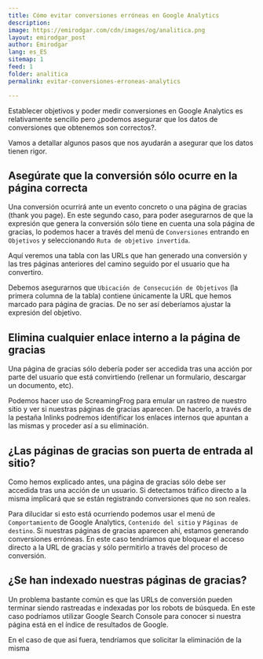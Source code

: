 ```yaml
---
title: Cómo evitar conversiones erróneas en Google Analytics
description: 
image: https://emirodgar.com/cdn/images/og/analitica.png
layout: emirodgar_post
author: Emirodgar
lang: es_ES
sitemap: 1
feed: 1
folder: analitica
permalink: evitar-conversiones-erroneas-analytics

--- 
```


Establecer objetivos y poder medir conversiones en Google Analytics es relativamente sencillo pero ¿podemos asegurar que los datos de conversiones que obtenemos son correctos?.

Vamos a detallar algunos pasos que nos ayudarán a asegurar que los datos tienen rigor.

## Asegúrate que la conversión sólo ocurre en la página correcta

 Una conversión ocurrirá ante un evento concreto o una página de gracias (thank you page). En este segundo caso, para poder asegurarnos de que la expresión que genera la conversión sólo tiene en cuenta una sola página de gracias, lo podemos hacer a través del menú de `Conversiones` entrando en `Objetivos` y seleccionando `Ruta de objetivo invertida`.

Aquí veremos una tabla con las URLs que han generado una conversión y las tres páginas anteriores del camino seguido por el usuario que ha convertiro.

Debemos asegurarnos que `Ubicación de Consecución de Objetivos` (la primera columna de la tabla) contiene únicamente la URL que hemos marcado para página de gracias. De no ser así deberíamos ajustar la expresión del objetivo.

## Elimina cualquier enlace interno a la página de gracias

Una página de gracias sólo debería poder ser accedida tras una acción por parte del usuario que está convirtiendo (rellenar un formulario, descargar un documento, etc).

Podemos hacer uso de ScreamingFrog para emular un rastreo de nuestro sitio y ver si nuestras páginas de gracias aparecen. De hacerlo, a través de la pestaña Inlinks podremos identificar los enlaces internos que apuntan a las mismas y proceder así a su eliminación.

## ¿Las páginas de gracias son puerta de entrada al sitio?

Como hemos explicado antes, una página de gracias sólo debe ser accedida tras una acción de un usuario. Si detectamos tráfico directo a la misma implicará que se están registrando conversiones que no son reales.

Para dilucidar si esto está ocurriendo podemos usar el menú de `Comportamiento` de Google Analytics, `Contenido del sitio` y `Páginas de destino`. Si nuestras páginas de gracias aparecen ahí, estamos generando conversiones erróneas. En este caso tendríamos que bloquear el acceso directo a la URL de gracias y sólo permitirlo a través del proceso de conversión.

## ¿Se han indexado nuestras páginas de gracias?

Un problema bastante común es que las URLs de conversión pueden terminar siendo rastreadas e indexadas por los robots de búsqueda. En este caso podríamos utilizar Google Search Console para conocer si nuestra página está en el índice de resultados de Google.

En el caso de que así fuera, tendríamos que solicitar la eliminación de la misma





<!--stackedit_data:
eyJoaXN0b3J5IjpbOTkwNjEwNDczXX0=
-->